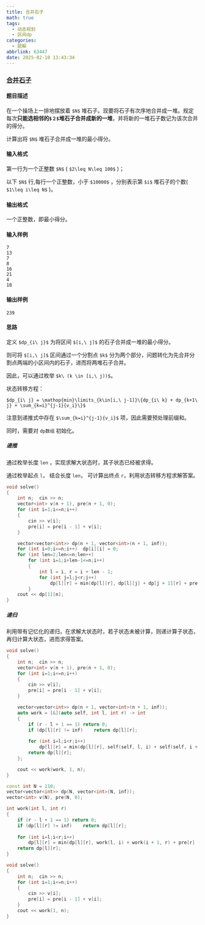 ```yaml
---
title: 合并石子
math: true
tags:
  - 动态规划
  - 区间dp
categories:
  - 题解
abbrlink: 63447
date: 2025-02-10 13:43:34
---
```


### [合并石子](https://ybt.ssoier.cn/problem_show.php?pid=1274)

#### 题目描述

在一个操场上一排地摆放着 `$N$` 堆石子。现要将石子有次序地合并成一堆。规定每次**只能选相邻的`$２$`堆石子合并成新的一堆**，并将新的一堆石子数记为该次合并的得分。

计算出将 `$N$` 堆石子合并成一堆的最小得分。

#### 输入格式

第一行为一个正整数 `$N$` ( `$2\leq N\leq 100$` )；

以下 `$N$` 行,每行一个正整数，小于 `$10000$` ，分别表示第 `$i$` 堆石子的个数( `$1\leq i\leq N$` )。

#### 输出格式

一个正整数，即最小得分。

#### 输入样例

```
7
13
7
8
16
21
4
18
```

#### 输出样例

```
239
```

#### 思路

定义 `$dp_{i\ j}$` 为将区间 `$[i,\ j]$` 的石子合并成一堆的最小得分。

则可将 `$[i,\ j]$` 区间通过一个分割点 `$k$` 分为两个部分，问题转化为先合并分割点两端的小区间内的石子，进而将两堆石子合并。

因此，可以通过枚举 `$k\ (k \in [i,\ j))$`。

状态转移方程：

`$dp_{i\ j} = \mathop{min}\limits_{k\in[i,\ j-1]}\{dp_{i\ k} + dp_{k+1\ j} + \sum_{k=i}^{j-1}{v_i}\}$`

注意到递推式中存在 `$\sum_{k=i}^{j-1}{v_i}$` 项，因此需要预处理前缀和。

同时，需要对 `dp数组` 初始化。

##### 递推

通过枚举长度 `len` ，实现求解大状态时，其子状态已经被求得。

通过枚举起点 `l`， 结合长度 `len`， 可计算出终点 `r`，利用状态转移方程求解答案。

```cpp
void solve()
{
    int n;  cin >> n;
    vector<int> v(n + 1), pre(n + 1, 0);
    for (int i=1;i<=n;i++)
    {
        cin >> v[i];
        pre[i] = pre[i - 1] + v[i];
    }

    vector<vector<int>> dp(n + 1, vector<int>(n + 1, inf));
    for (int i=0;i<=n;i++)  dp[i][i] = 0;
    for (int len=2;len<=n;len++)
        for (int i=1;i+len-1<=n;i++)
        {
            int l = i, r = i + len - 1;
            for (int j=l;j<r;j++)
                dp[l][r] = min(dp[l][r], dp[l][j] + dp[j + 1][r] + pre[r] - pre[l - 1]);
        }
    cout << dp[1][n];
}
```

##### 递归

利用带有记忆化的递归，在求解大状态时，若子状态未被计算，则递计算子状态，再归计算大状态，进而求得答案。

```cpp
void solve()
{
    int n;  cin >> n;
    vector<int> v(n + 1), pre(n + 1, 0);
    for (int i=1;i<=n;i++)
    {
        cin >> v[i];
        pre[i] = pre[i - 1] + v[i];
    }

    vector<vector<int>> dp(n + 1, vector<int>(n + 1, inf));
    auto work = [&](auto self, int l, int r) -> int
    {
        if (r - l + 1 == 1) return 0;
        if (dp[l][r] != inf)    return dp[l][r];
        
        for (int i=l;i<r;i++)
            dp[l][r] = min(dp[l][r], self(self, l, i) + self(self, i + 1, r) + pre[r] - pre[l - 1]);
        return dp[l][r];
    };

    cout << work(work, 1, n);
}
```

```cpp
const int N = 110;
vector<vector<int>> dp(N, vector<int>(N, inf));
vector<int> v(N), pre(N, 0);

int work(int l, int r)
{
    if (r - l + 1 == 1) return 0;
    if (dp[l][r] != inf)    return dp[l][r];
    
    for (int i=l;i<r;i++)
        dp[l][r] = min(dp[l][r], work(l, i) + work(i + 1, r) + pre[r] - pre[l - 1]);
    return dp[l][r];
}

void solve()
{
    int n;  cin >> n;
    for (int i=1;i<=n;i++)
    {
        cin >> v[i];
        pre[i] = pre[i - 1] + v[i];
    }
    cout << work(1, n);
}
```


